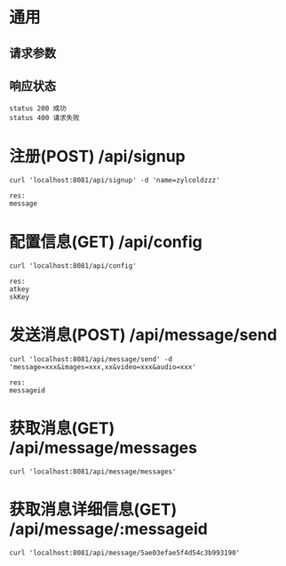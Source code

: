 # 通用
## 请求参数
## 响应状态
    status 200 成功
    status 400 请求失败

# 注册(POST) /api/signup
    curl 'localhost:8081/api/signup' -d 'name=zylcoldzzz'

    res:
    message

# 配置信息(GET) /api/config
    curl 'localhost:8081/api/config'

    res:
    atkey
    skKey

# 发送消息(POST) /api/message/send

    curl 'localhost:8081/api/message/send' -d 'message=xxx&images=xxx,xx&video=xxx&audio=xxx'

    res:
    messageid

# 获取消息(GET) /api/message/messages

    curl 'localhost:8081/api/message/messages'

# 获取消息详细信息(GET) /api/message/:messageid

    curl 'localhost:8081/api/message/5ae03efae5f4d54c3b993190'


